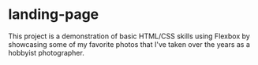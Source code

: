 # landing-page

This project is a demonstration of basic HTML/CSS skills using Flexbox by showcasing some of my favorite photos that I've taken over the years as a hobbyist photographer.
